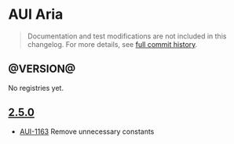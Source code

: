 # AUI Aria

> Documentation and test modifications are not included in this changelog. For more details, see [full commit history](https://github.com/liferay/alloy-ui/commits/master/src/aui-aria).

## @VERSION@

No registries yet.

## [2.5.0](https://github.com/liferay/alloy-ui/releases/tag/2.5.0)

* [AUI-1163](https://issues.liferay.com/browse/AUI-1163) Remove unnecessary constants